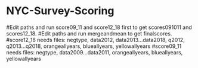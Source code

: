 # NYC-Survey-Scoring

#Edit paths and run score09_11 and score12_18 first to get scores091011 and scores12_18. 
#Edit paths and run mergeandmean to get finalscores.
#score12_18 needs files: negtype, data2012, data2013...data2018, q2012, q2013...q2018, orangeallyears, blueallyears, yellowallyears
#score09_11 needs files: negtype, data2009...data2011, orangeallyears, blueallyears, yellowallyears
